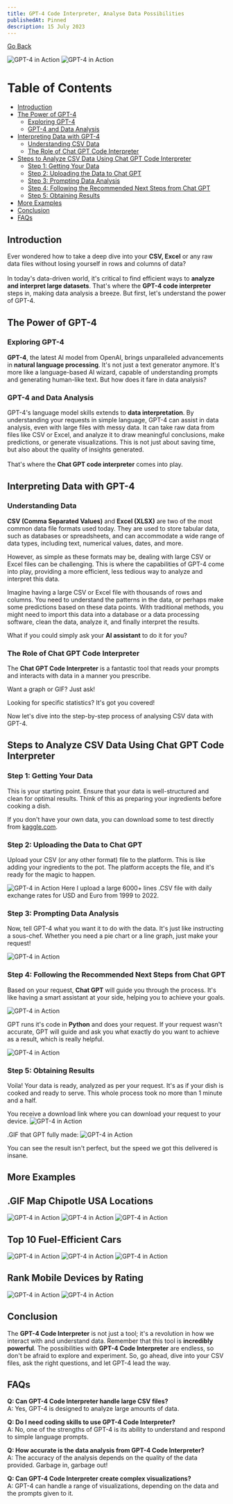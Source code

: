 ```yaml
---
title: GPT-4 Code Interpreter, Analyse Data Possibilities
publishedAt: Pinned
description: 15 July 2023
---
```

[Go Back](/)

![GPT-4 in Action](https://i.imgur.com/SrPFN4x.png)
![GPT-4 in Action](https://i.imgur.com/BdBwBtY.gif)


# Table of Contents

- [Introduction](#introduction)
- [The Power of GPT-4](#the-power-of-gpt-4)
    - [Exploring GPT-4](#exploring-gpt-4)
    - [GPT-4 and Data Analysis](#gpt-4-and-data-analysis)
- [Interpreting Data with GPT-4](#interpreting-data-with-gpt-4)
    - [Understanding CSV Data](#understanding-data)
    - [The Role of Chat GPT Code Interpreter](#the-role-of-chat-gpt-code-interpreter)
- [Steps to Analyze CSV Data Using Chat GPT Code Interpreter](#steps-to-analyze-csv-data-using-chat-gpt-code-interpreter)
    - [Step 1: Getting Your Data](#step-1-getting-your-data)
    - [Step 2: Uploading the Data to Chat GPT](#step-2-uploading-the-data-to-chat-gpt)
    - [Step 3: Prompting Data Analysis](#step-3-prompting-data-analysis)
    - [Step 4: Following the Recommended Next Steps from Chat GPT](#step-4-following-the-recommended-next-steps-from-chat-gpt)
    - [Step 5: Obtaining Results](#step-5-obtaining-results)
- [More Examples](#more-examples)
- [Conclusion](#conclusion)
- [FAQs](#faqs)


## Introduction <a name="introduction"></a>

Ever wondered how to take a deep dive into your **CSV, Excel** or any raw data files without losing yourself in rows and columns of data? <br><br> In today's data-driven world, it's critical to find efficient ways to **analyze and interpret large datasets**. That's where the **GPT-4 code interpreter** steps in, making data analysis a breeze. But first, let's understand the power of GPT-4.

## The Power of GPT-4 <a name="power-of-GPT-4"></a>

### Exploring GPT-4 <a name="exploring-GPT-4"></a>

**GPT-4**, the latest AI model from OpenAI, brings unparalleled advancements in **natural language processing**. It's not just a text generator anymore. It's more like a language-based AI wizard, capable of understanding prompts and generating human-like text. But how does it fare in data analysis?

### GPT-4 and Data Analysis <a name="GPT-4-data-analysis"></a>

GPT-4's language model skills extends to **data interpretation**. By understanding your requests in simple language, GPT-4 can assist in data analysis, even with large files with messy data. It can take raw data from files like CSV or Excel, and analyze it to draw meaningful conclusions, make predictions, or generate visualizations. This is not just about saving time, but also about the quality of insights generated.
<br><br> That's where the **Chat GPT code interpreter** comes into play.

## Interpreting Data with GPT-4 <a name="interpreting-data"></a>

### Understanding Data <a name="csv-data"></a>

**CSV (Comma Separated Values)** and **Excel (XLSX)** are two of the most common data file formats used today. They are used to store tabular data, such as databases or spreadsheets, and can accommodate a wide range of data types, including text, numerical values, dates, and more.

However, as simple as these formats may be, dealing with large CSV or Excel files can be challenging. This is where the capabilities of GPT-4 come into play, providing a more efficient, less tedious way to analyze and interpret this data.

Imagine having a large CSV or Excel file with thousands of rows and columns. You need to understand the patterns in the data, or perhaps make some predictions based on these data points. With traditional methods, you might need to import this data into a database or a data processing software, clean the data, analyze it, and finally interpret the results.

What if you could simply ask your **AI assistant** to do it for you?

### The Role of Chat GPT Code Interpreter <a name="role-of-chat-gpt"></a>

The **Chat GPT Code Interpreter** is a fantastic tool that reads your prompts and interacts with data in a manner you prescribe.

 Want a graph or GIF? Just ask! 
 
 Looking for specific statistics? It's got you covered! 
 
 Now let's dive into the step-by-step process of analysing CSV data with GPT-4.

## Steps to Analyze CSV Data Using Chat GPT Code Interpreter <a name="analyze-csv-data"></a>

### Step 1: Getting Your Data <a name="step1"></a>

This is your starting point. Ensure that your data is well-structured and clean for optimal results. Think of this as preparing your ingredients before cooking a dish. 

If you don't have your own data, you can download some to test directly from [kaggle.com](https://www.kaggle.com/datasets).


### Step 2: Uploading the Data to Chat GPT <a name="step2"></a>

Upload your CSV (or any other format) file to the platform. This is like adding your ingredients to the pot. The platform accepts the file, and it's ready for the magic to happen.

![GPT-4 in Action](https://i.imgur.com/30saAv7.png)
Here I upload a large 6000+ lines .CSV file with daily exchange rates for USD and Euro from 1999 to 2022.


### Step 3: Prompting Data Analysis <a name="step3"></a>

Now, tell GPT-4 what you want it to do with the data. It's just like instructing a sous-chef. Whether you need a pie chart or a line graph, just make your request!

![GPT-4 in Action](https://i.imgur.com/XNAvQ4c.png)


### Step 4: Following the Recommended Next Steps from Chat GPT <a name="step4"></a>

Based on your request, **Chat GPT** will guide you through the process. It's like having a smart assistant at your side, helping you to achieve your goals.

![GPT-4 in Action](https://i.imgur.com/mQbFKJN.png)

GPT runs it's code in **Python** and does your request. If your request wasn't accurate, GPT will guide and ask you what exactly do you want to achieve as a result, which is really helpful.

![GPT-4 in Action](https://i.imgur.com/2t41VmK.png)


### Step 5: Obtaining Results <a name="step5"></a>

Voila! Your data is ready, analyzed as per your request. It's as if your dish is cooked and ready to serve. This whole process took no more than 1 minute and a half.

You receive a download link where you can download your request to your device.
![GPT-4 in Action](https://i.imgur.com/TrV2D4i.png)

.GIF that GPT fully made:
![GPT-4 in Action](https://i.imgur.com/u6MGEHS.gif)

You can see the result isn't perfect, but the speed we got this delivered is insane.


## More Examples <a name="more-examples"></a>

## .GIF Map Chipotle USA Locations

![GPT-4 in Action](https://i.imgur.com/JLXqz24.png)
![GPT-4 in Action](https://i.imgur.com/zZIF0pg.png)
![GPT-4 in Action](https://i.imgur.com/saxghcu.gif)

## Top 10 Fuel-Efficient Cars

![GPT-4 in Action](https://i.imgur.com/B36YLla.png)
![GPT-4 in Action](https://i.imgur.com/7LIXSSP.png)
![GPT-4 in Action](https://i.imgur.com/8pVjXJh.png)

## Rank Mobile Devices by Rating

![GPT-4 in Action](https://i.imgur.com/FWJOgq0.png)
![GPT-4 in Action](https://i.imgur.com/pfKRh4M.png)

## Conclusion <a name="conclusion"></a>

The **GPT-4 Code Interpreter** is not just a tool; it's a revolution in how we interact with and understand data. Remember that this tool is **incredibly powerful**. The possibilities with **GPT-4 Code Interpreter** are endless, so don't be afraid to explore and experiment. So, go ahead, dive into your CSV files, ask the right questions, and let GPT-4 lead the way.

## FAQs <a name="faqs"></a>

**Q: Can GPT-4 Code Interpreter handle large CSV files?**  
A: Yes, GPT-4 is designed to analyze large amounts of data.

**Q: Do I need coding skills to use GPT-4 Code Interpreter?**  
A: No, one of the strengths of GPT-4 is its ability to understand and respond to simple language prompts.

**Q: How accurate is the data analysis from GPT-4 Code Interpreter?**  
A: The accuracy of the analysis depends on the quality of the data provided. Garbage in, garbage out!

**Q: Can GPT-4 Code Interpreter create complex visualizations?**  
A: GPT-4 can handle a range of visualizations, depending on the data and the prompts given to it.